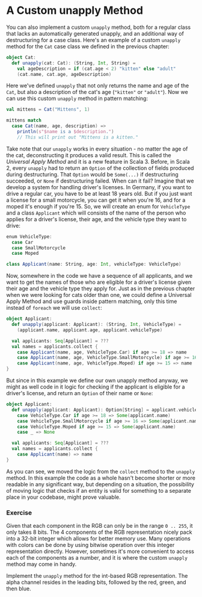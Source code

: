 # A Custom unapply Method 

You can also implement a custom `unapply` method, both for a regular class that lacks an automatically generated unapply,
and an additional way of destructuring for a case class. 
Here's an example of a custom `unapply` method for the `Cat` case class we defined in the previous chapter:

```scala 3
object Cat:
  def unapply(cat: Cat): (String, Int, String) =
    val ageDescription = if (cat.age < 2) "kitten" else "adult"
    (cat.name, cat.age, ageDescription)
```

Here we've defined `unapply` that not only returns the name and age of the `Cat`, 
but also a description of the cat's age (`"kitten"` or `"adult"`). 
Now we can use this custom `unapply` method in pattern matching:

```scala 3
val mittens = Cat("Mittens", 1)

mittens match
  case Cat(name, age, description) =>
    println(s"$name is a $description.")
    // This will print out "Mittens is a kitten."
``` 

Take note that our `unapply` works in every situation - no matter the age of the cat, deconstructing it produces a valid result. 
This is called the *Universal Apply Method* and it is a new feature in Scala 3. 
Before, in Scala 2, every `unapply` had to return an `Option` of the collection of fields produced during destructuring. 
That `Option` would be `Some(...)` if destructuring succeeded, or `None` if destructuring failed. 
When can it fail? 
Imagine that we develop a system for handling driver's licenses. 
In Germany, if you want to drive a regular car, you have to be at least 18 years old. 
But if you just want a license for a small motorcycle, you can get it when you're 16, and for a moped it's enough if you're 15. 
So, we will create an enum for `VehicleType` and a class `Applicant` which will consists of the name of the person 
who applies for a driver's license, their age, and the vehicle type they want to drive:

```scala 3
enum VehicleType:
  case Car
  case SmallMotorcycle
  case Moped

class Applicant(name: String, age: Int, vehicleType: VehicleType)
```

Now, somewhere in the code we have a sequence of all applicants, and we want to get the names of those 
who are eligible for a driver's license given their age and the vehicle type they apply for. 
Just as in the previous chapter when we were looking for cats older than one, we could define a Universal Apply Method 
and use guards inside pattern matching, only this time instead of `foreach` we will use `collect`:

```scala 3
object Applicant:
  def unapply(applicant: Applicant): (String, Int, VehicleType) =
    (applicant.name, applicant.age, applicant.vehicleType)

  val applicants: Seq[Applicant] = ???
  val names = applicants.collect {
    case Applicant(name, age, VehicleType.Car) if age >= 18 => name
    case Applicant(name, age, VehicleType.SmallMotorcycle) if age >= 16 => name
    case Applicant(name, age, VehicleType.Moped) if age >= 15 => name
}
```

But since in this example we define our own unapply method anyway, we might as well code in it logic for checking 
if the applicant is eligible for a driver's license, and return an `Option` of their name or `None`:

```scala 3
object Applicant:
  def unapply(applicant: Applicant): Option[String] = applicant.vehicleType match
    case VehicleType.Car if age >= 18 => Some(applicant.name)
    case VehicleType.SmallMotorcycle if age >= 16 => Some(applicant.name)
    case VehicleType.Moped if age >= 15 => Some(applicant.name)
    case _ => None

  val applicants: Seq[Applicant] = ???
  val names = applicants.collect {
    case Applicant(name) => name
}
``` 

As you can see, we moved the logic from the `collect` method to the `unapply` method. 
In this example the code as a whole hasn't become shorter or more readable in any significant way, but depending on a situation, 
the possibility of moving logic that checks if an entity is valid for something to a separate place in your codebase, 
might prove valuable.

### Exercise 

Given that each component in the RGB can only be in the range `0 .. 255`, it only takes 8 bits. 
The 4 components of the RGB representation nicely pack into a 32-bit integer which allows for better memory use.
Many operations with colors can be done by using bitwise operation over this integer representation directly. 
However, sometimes it's more convenient to access each of the components as a number, 
and it is where the custom `unapply` method may come in handy. 

Implement the `unapply` method for the int-based RGB representation. 
The alpha channel resides in the leading bits, followed by the red, green, and then blue. 
